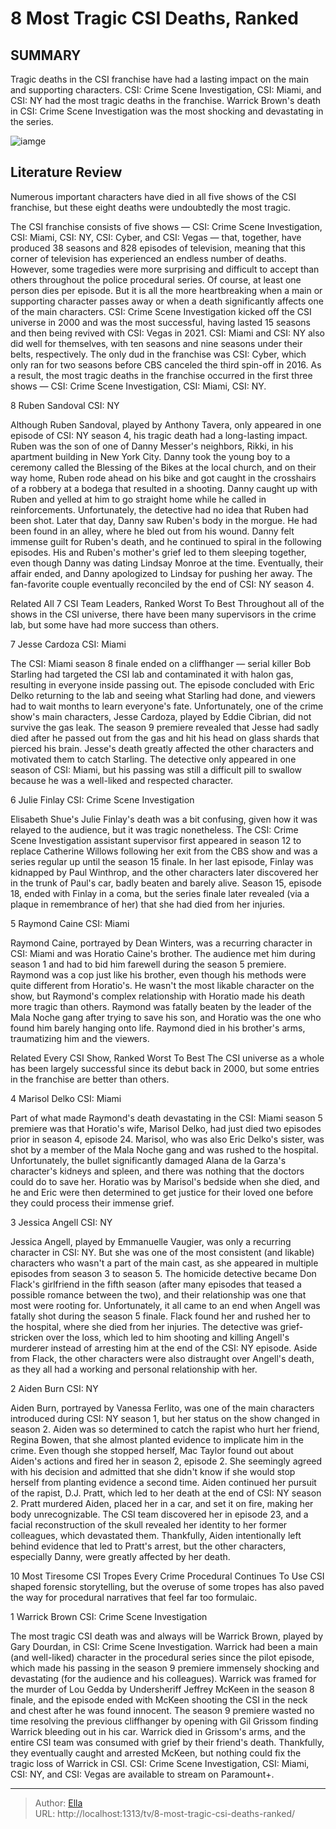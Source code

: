 # 8 Most Tragic CSI Deaths, Ranked


## SUMMARY 


 Tragic deaths in the CSI franchise have had a lasting impact on the main and supporting characters. 
 CSI: Crime Scene Investigation, CSI: Miami, and CSI: NY had the most tragic deaths in the franchise. 
 Warrick Brown&#39;s death in CSI: Crime Scene Investigation was the most shocking and devastating in the series. 

![iamge](https://static1.srcdn.com/wordpress/wp-content/uploads/2024/01/mosttragic_csi_deaths.jpg)

## Literature Review
Numerous important characters have died in all five shows of the CSI franchise, but these eight deaths were undoubtedly the most tragic.




The CSI franchise consists of five shows — CSI: Crime Scene Investigation, CSI: Miami, CSI: NY, CSI: Cyber, and CSI: Vegas — that, together, have produced 38 seasons and 828 episodes of television, meaning that this corner of television has experienced an endless number of deaths. However, some tragedies were more surprising and difficult to accept than others throughout the police procedural series. Of course, at least one person dies per episode. But it is all the more heartbreaking when a main or supporting character passes away or when a death significantly affects one of the main characters.
CSI: Crime Scene Investigation kicked off the CSI universe in 2000 and was the most successful, having lasted 15 seasons and then being revived with CSI: Vegas in 2021. CSI: Miami and CSI: NY also did well for themselves, with ten seasons and nine seasons under their belts, respectively. The only dud in the franchise was CSI: Cyber, which only ran for two seasons before CBS canceled the third spin-off in 2016. As a result, the most tragic deaths in the franchise occurred in the first three shows — CSI: Crime Scene Investigation, CSI: Miami, CSI: NY.


 8  Ruben Sandoval 
CSI: NY
        

Although Ruben Sandoval, played by Anthony Tavera, only appeared in one episode of CSI: NY season 4, his tragic death had a long-lasting impact. Ruben was the son of one of Danny Messer&#39;s neighbors, Rikki, in his apartment building in New York City. Danny took the young boy to a ceremony called the Blessing of the Bikes at the local church, and on their way home, Ruben rode ahead on his bike and got caught in the crosshairs of a robbery at a bodega that resulted in a shooting. Danny caught up with Ruben and yelled at him to go straight home while he called in reinforcements. Unfortunately, the detective had no idea that Ruben had been shot.
Later that day, Danny saw Ruben&#39;s body in the morgue. He had been found in an alley, where he bled out from his wound. Danny felt immense guilt for Ruben&#39;s death, and he continued to spiral in the following episodes. His and Ruben&#39;s mother&#39;s grief led to them sleeping together, even though Danny was dating Lindsay Monroe at the time. Eventually, their affair ended, and Danny apologized to Lindsay for pushing her away. The fan-favorite couple eventually reconciled by the end of CSI: NY season 4.
            
Related
 All 7 CSI Team Leaders, Ranked Worst To Best 
Throughout all of the shows in the CSI universe, there have been many supervisors in the crime lab, but some have had more success than others. 




 7  Jesse Cardoza 
CSI: Miami
        

The CSI: Miami season 8 finale ended on a cliffhanger — serial killer Bob Starling had targeted the CSI lab and contaminated it with halon gas, resulting in everyone inside passing out. The episode concluded with Eric Delko returning to the lab and seeing what Starling had done, and viewers had to wait months to learn everyone&#39;s fate. Unfortunately, one of the crime show&#39;s main characters, Jesse Cardoza, played by Eddie Cibrian, did not survive the gas leak.
The season 9 premiere revealed that Jesse had sadly died after he passed out from the gas and hit his head on glass shards that pierced his brain. Jesse&#39;s death greatly affected the other characters and motivated them to catch Starling. The detective only appeared in one season of CSI: Miami, but his passing was still a difficult pill to swallow because he was a well-liked and respected character.





 6  Julie Finlay 
CSI: Crime Scene Investigation
        

Elisabeth Shue&#39;s Julie Finlay&#39;s death was a bit confusing, given how it was relayed to the audience, but it was tragic nonetheless. The CSI: Crime Scene Investigation assistant supervisor first appeared in season 12 to replace Catherine Willows following her exit from the CBS show and was a series regular up until the season 15 finale. In her last episode, Finlay was kidnapped by Paul Winthrop, and the other characters later discovered her in the trunk of Paul&#39;s car, badly beaten and barely alive. Season 15, episode 18, ended with Finlay in a coma, but the series finale later revealed (via a plaque in remembrance of her) that she had died from her injuries.





 5  Raymond Caine 
CSI: Miami
        

Raymond Caine, portrayed by Dean Winters, was a recurring character in CSI: Miami and was Horatio Caine&#39;s brother. The audience met him during season 1 and had to bid him farewell during the season 5 premiere. Raymond was a cop just like his brother, even though his methods were quite different from Horatio&#39;s. He wasn&#39;t the most likable character on the show, but Raymond&#39;s complex relationship with Horatio made his death more tragic than others. Raymond was fatally beaten by the leader of the Mala Noche gang after trying to save his son, and Horatio was the one who found him barely hanging onto life. Raymond died in his brother&#39;s arms, traumatizing him and the viewers.
            
Related
 Every CSI Show, Ranked Worst To Best 
The CSI universe as a whole has been largely successful since its debut back in 2000, but some entries in the franchise are better than others.





 4  Marisol Delko 
CSI: Miami
        

Part of what made Raymond&#39;s death devastating in the CSI: Miami season 5 premiere was that Horatio&#39;s wife, Marisol Delko, had just died two episodes prior in season 4, episode 24. Marisol, who was also Eric Delko&#39;s sister, was shot by a member of the Mala Noche gang and was rushed to the hospital. Unfortunately, the bullet significantly damaged Alana de la Garza&#39;s character&#39;s kidneys and spleen, and there was nothing that the doctors could do to save her. Horatio was by Marisol&#39;s bedside when she died, and he and Eric were then determined to get justice for their loved one before they could process their immense grief.





 3  Jessica Angell 
CSI: NY
        

Jessica Angell, played by Emmanuelle Vaugier, was only a recurring character in CSI: NY. But she was one of the most consistent (and likable) characters who wasn&#39;t a part of the main cast, as she appeared in multiple episodes from season 3 to season 5. The homicide detective became Don Flack&#39;s girlfriend in the fifth season (after many episodes that teased a possible romance between the two), and their relationship was one that most were rooting for.
Unfortunately, it all came to an end when Angell was fatally shot during the season 5 finale. Flack found her and rushed her to the hospital, where she died from her injuries. The detective was grief-stricken over the loss, which led to him shooting and killing Angell&#39;s murderer instead of arresting him at the end of the CSI: NY episode. Aside from Flack, the other characters were also distraught over Angell&#39;s death, as they all had a working and personal relationship with her.





 2  Aiden Burn 
CSI: NY
        

Aiden Burn, portrayed by Vanessa Ferlito, was one of the main characters introduced during CSI: NY season 1, but her status on the show changed in season 2. Aiden was so determined to catch the rapist who hurt her friend, Regina Bowen, that she almost planted evidence to implicate him in the crime. Even though she stopped herself, Mac Taylor found out about Aiden&#39;s actions and fired her in season 2, episode 2. She seemingly agreed with his decision and admitted that she didn&#39;t know if she would stop herself from planting evidence a second time.
Aiden continued her pursuit of the rapist, D.J. Pratt, which led to her death at the end of CSI: NY season 2. Pratt murdered Aiden, placed her in a car, and set it on fire, making her body unrecognizable. The CSI team discovered her in episode 23, and a facial reconstruction of the skull revealed her identity to her former colleagues, which devastated them. Thankfully, Aiden intentionally left behind evidence that led to Pratt&#39;s arrest, but the other characters, especially Danny, were greatly affected by her death.



 10 Most Tiresome CSI Tropes Every Crime Procedural Continues To Use 
CSI shaped forensic storytelling, but the overuse of some tropes has also paved the way for procedural narratives that feel far too formulaic.




 1  Warrick Brown 
CSI: Crime Scene Investigation



The most tragic CSI death was and always will be Warrick Brown, played by Gary Dourdan, in CSI: Crime Scene Investigation. Warrick had been a main (and well-liked) character in the procedural series since the pilot episode, which made his passing in the season 9 premiere immensely shocking and devastating (for the audience and his colleagues). Warrick was framed for the murder of Lou Gedda by Undersheriff Jeffrey McKeen in the season 8 finale, and the episode ended with McKeen shooting the CSI in the neck and chest after he was found innocent.
The season 9 premiere wasted no time resolving the previous cliffhanger by opening with Gil Grissom finding Warrick bleeding out in his car. Warrick died in Grissom&#39;s arms, and the entire CSI team was consumed with grief by their friend&#39;s death. Thankfully, they eventually caught and arrested McKeen, but nothing could fix the tragic loss of Warrick in CSI.
CSI: Crime Scene Investigation, CSI: Miami, CSI: NY, and CSI: Vegas are available to stream on Paramount&#43;. 


---

> Author: [Ella](https://instagram.hk.cn/)  
> URL: http://localhost:1313/tv/8-most-tragic-csi-deaths-ranked/  

